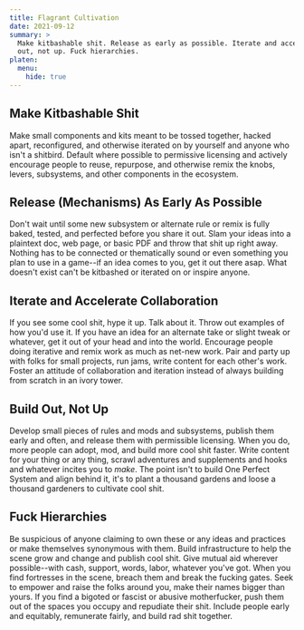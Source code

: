 ```yaml
---
title: Flagrant Cultivation
date: 2021-09-12
summary: >
  Make kitbashable shit. Release as early as possible. Iterate and accelerate collaboration. Build
  out, not up. Fuck hierarchies.
platen:
  menu:
    hide: true
---
```


## Make Kitbashable Shit

<!-- vale Microsoft.Passive = NO -->

Make small components and kits meant to be tossed together, hacked apart, reconfigured, and
otherwise iterated on by yourself and anyone who isn't a shitbird. Default where possible to
permissive licensing and actively encourage people to reuse, repurpose, and otherwise remix the
knobs, levers, subsystems, and other components in the ecosystem.

## Release (Mechanisms) As Early As Possible

Don't wait until some new subsystem or alternate rule or remix is fully baked, tested, and perfected
before you share it out. Slam your ideas into a plaintext doc, web page, or basic PDF and throw that
shit up right away. Nothing has to be connected or thematically sound or even something you plan to
use in a game--if an idea comes to you, get it out there asap. What doesn't exist can't be kitbashed
or iterated on or inspire anyone.

<!-- vale Microsoft.Passive = YES -->
<!-- vale Microsoft.ComplexWords = NO -->

## Iterate and Accelerate Collaboration

<!-- vale Microsoft.ComplexWords = YES -->

If you see some cool shit, hype it up. Talk about it. Throw out examples of how you'd use it. If you
have an idea for an alternate take or slight tweak or whatever, get it out of your head and into the
world. Encourage people doing iterative and remix work as much as net-new work. Pair and party up
with folks for small projects, run jams, write content for each other's work. Foster an attitude of
collaboration and iteration instead of always building from scratch in an ivory tower.

## Build Out, Not Up

Develop small pieces of rules and mods and subsystems, publish them early and often, and release
them with permissible licensing. When you do, more people can adopt, mod, and build more cool shit
faster. Write content for your thing or any thing, scrawl adventures and supplements and hooks and
whatever incites you to _make_. The point isn't to build One Perfect System and align behind it,
it's to plant a thousand gardens and loose a thousand gardeners to cultivate cool shit.

## Fuck Hierarchies

<!-- vale Microsoft.Adverbs = NO -->

Be suspicious of anyone claiming to own these or any ideas and practices or make themselves
synonymous with them. Build infrastructure to help the scene grow and change and publish cool shit.
Give mutual aid wherever possible--with cash, support, words, labor, whatever you've got. When
you find fortresses in the scene, breach them and break the fucking gates. Seek to empower and raise
the folks around you, make their names bigger than yours. If you find a bigoted or fascist or
abusive motherfucker, push them out of the spaces you occupy and repudiate their shit. Include
people early and equitably, remunerate fairly, and build rad shit together.

<!-- vale Microsoft.Adverbs = YES -->
